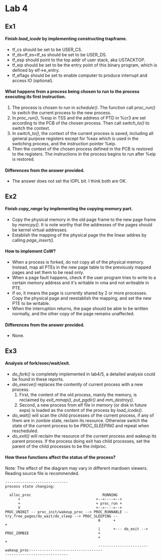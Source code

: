 # Lab 4

## Ex1

#### Finish *load_icode* by implementing constructing trapframe.
- tf_cs should be set to be USER_CS.
- tf_ds=tf_es=tf_ss should be set to be USER_DS.
- tf_esp should point to the top addr of user stack, aka USTACKTOP.
- tf_eip should be set to be the entry point of this binary program, which is defined by elf->e_entry.
- tf_eflags should be set to enable computer to produce interrupt and access IO (optional).

#### What happens from a process being chosen to run to the process executing its first instruction.
1. The process is chosen to run in *schedule()*. The function call *proc_run()* to switch the current process to the new process.
2. In *proc_run()*, %esp in TSS and the address of PTD in %cr3 are set according to the PCB of the chosen process. Then call *switch_to()* to switch the context.
3. In *switch_to()*, the context of the current process is saved, including all general purpose registers except for %eax which is used in the switching process, and the instruction pointer %eip.
4. Then the context of the chosen process defined in the PCB is restored to the registers. The instructions in the process begins to run after %eip is restored.
 

#### Differences from the answer provided.
- The answer does not set the IOPL bit. I think both are OK.

## Ex2

#### Finish *copy_range* by implementing the copying memory part.
- Copy the physical memory in the old page frame to the new page frame by *memcpy()*. It is note worthy that the addresses of the pages should be kernel virtual addresses.
- Establish the mapping of the physical page the the linear addres by calling *page_insert()*.

#### How to implement CoW?
- When a process is forked, do not copy all of the physical memory. Instead, map all PTEs in the new page table to the previously mapped pages and set them to be read only.
- When a page fault happens, check if the user program tries to write to a certain memory address and it's writable in vma and not writeable in PTE.
- If so, it means the page is currently shared by 2 or more processes. Copy the physical page and reestablish the mapping, and set the new PTE to be writable.
- When the interruption returns, the page should be able to be written normally, and the other copy of the page remains unaffected.


#### Differences from the answer provided.
- None.

## Ex3

#### Analysis of fork/exec/wait/exit.
- *do_fork()* is completely implemented in lab4/5, a detailed analysis could be found in these reports.
- *do_execve()* replaces the contently of current process with a new process.
    1. First, the content of the old process, mainly the memory, is reclaimed by *exit_mmap()*, *put_pgdir()* and *mm_destroy()*.
    2. Second, a new process from elf file in memory (or disk in future exps) is loaded as the content of the process by *load_icode()*.
- *do_wait()* will scan the child processes of the current process, if any of them are in zombie state, reclaim its resource. Otherwise switch the state of the current process to be *PROC_SLEEPING* and repeat when rescheduled.
- *do_exit()* will reclaim the resource of the current process and wakeup its parent process. If the process doing exit has child processes, set the parent of the child processes to be the *initproc*.

#### How these functions affect the status of the process?
Note: The effect of the diagram may vary in different mardown viewers. Reading source file is recommended.

```
-----------------------------
process state changing:
                                            
  alloc_proc                                 RUNNING
      +                                   +--<----<--+
      +                                   + proc_run +
      V                                   +-->---->--+ 
PROC_UNINIT -- proc_init/wakeup_proc --> PROC_RUNNABLE -- try_free_pages/do_wait/do_sleep --> PROC_SLEEPING --
                                           A      +                                                           +
                                           |      +--- do_exit --> PROC_ZOMBIE                                +
                                           +                                                                  + 
                                           -----------------------wakeup_proc----------------------------------
-----------------------------
```

